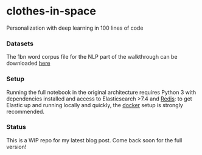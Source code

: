 # clothes-in-space
Personalization with deep learning in 100 lines of code

### Datasets
The 1bn word corpus file for the NLP part of the walkthrough can be downloaded 
[here](https://drive.google.com/file/d/1XrmkevxgSc-jtsBXszavKvPfrPTx2iv0/view?usp=sharing)

### Setup
Running the full notebook in the original architecture requires Python 3 with dependencies installed
and access to Elasticsearch >7.4 and [Redis](https://redis.io/): to get Elastic up and running locally and quickly, the [docker](https://www.elastic.co/guide/en/elasticsearch/reference/7.4/docker.html) setup
is strongly recommended. 


### Status
This is a WIP repo for my latest blog post. Come back soon for the full version!
